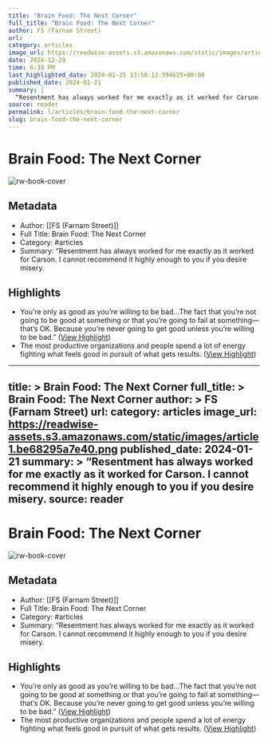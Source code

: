 ```yaml
---
title: "Brain Food: The Next Corner"
full_title: "Brain Food: The Next Corner"
author: FS (Farnam Street)
url: 
category: articles
image_url: https://readwise-assets.s3.amazonaws.com/static/images/article1.be68295a7e40.png
date: 2024-12-29
time: 6:39 PM
last_highlighted_date: 2024-01-25 13:50:13.394625+00:00
published_date: 2024-01-21
summary: |
  “Resentment has always worked for me exactly as it worked for Carson. I cannot recommend it highly enough to you if you desire misery.
source: reader
permalink: l/articles/brain-food-the-next-corner
slug: brain-food-the-next-corner
---
```

# Brain Food: The Next Corner

![rw-book-cover](https://readwise-assets.s3.amazonaws.com/static/images/article1.be68295a7e40.png)

## Metadata
- Author: [[FS (Farnam Street)]]
- Full Title: Brain Food: The Next Corner
- Category: #articles
- Summary: “Resentment has always worked for me exactly as it worked for Carson. I cannot recommend it highly enough to you if you desire misery.

## Highlights
- You’re only as good as you’re willing to be bad…The fact that you’re not going to be good at something or that you’re going to fail at something—that’s OK. Because you’re never going to get good unless you’re willing to be bad.” ([View Highlight](https://read.readwise.io/read/01hn0e4c54w47nk4fzjkvmn6dh))
- The most productive organizations and people spend a lot of energy fighting what feels good in pursuit of what gets results. ([View Highlight](https://read.readwise.io/read/01hn0e5ac4yc43gnxf2wb172wa))


---
title: >
  Brain Food: The Next Corner
full_title: >
  Brain Food: The Next Corner
author: >
  FS (Farnam Street)
url: 
category: articles
image_url: https://readwise-assets.s3.amazonaws.com/static/images/article1.be68295a7e40.png
published_date: 2024-01-21
summary: >
  “Resentment has always worked for me exactly as it worked for Carson. I cannot recommend it highly enough to you if you desire misery.
source: reader
---
# Brain Food: The Next Corner

![rw-book-cover](https://readwise-assets.s3.amazonaws.com/static/images/article1.be68295a7e40.png)

## Metadata
- Author: [[FS (Farnam Street)]]
- Full Title: Brain Food: The Next Corner
- Category: #articles
- Summary: “Resentment has always worked for me exactly as it worked for Carson. I cannot recommend it highly enough to you if you desire misery.

## Highlights
- You’re only as good as you’re willing to be bad…The fact that you’re not going to be good at something or that you’re going to fail at something—that’s OK. Because you’re never going to get good unless you’re willing to be bad.” ([View Highlight](https://read.readwise.io/read/01hn0e4c54w47nk4fzjkvmn6dh))
- The most productive organizations and people spend a lot of energy fighting what feels good in pursuit of what gets results. ([View Highlight](https://read.readwise.io/read/01hn0e5ac4yc43gnxf2wb172wa))


